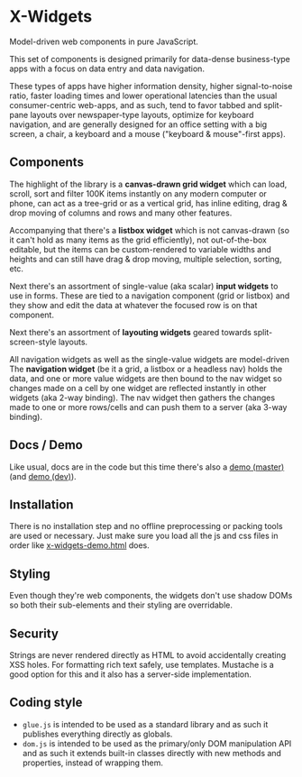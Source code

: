 
# X-Widgets

Model-driven web components in pure JavaScript.

This set of components is designed primarily for data-dense business-type
apps with a focus on data entry and data navigation.

These types of apps have higher information density, higher signal-to-noise
ratio, faster loading times and lower operational latencies than the usual
consumer-centric web-apps, and as such, tend to favor tabbed and split-pane
layouts over newspaper-type layouts, optimize for keyboard navigation,
and are generally designed for an office setting with a big screen, a chair,
a keyboard and a mouse ("keyboard & mouse"-first apps).

## Components

The highlight of the library is a **canvas-drawn grid widget** which can load,
scroll, sort and filter 100K items instantly on any modern computer or phone,
can act as a tree-grid or as a vertical grid, has inline editing, drag & drop
moving of columns and rows and many other features.

Accompanying that there's a **listbox widget** which is not canvas-drawn (so it
can't hold as many items as the grid efficiently), not out-of-the-box editable,
but the items can be custom-rendered to variable widths and heights and can
still have drag & drop moving, multiple selection, sorting, etc.

Next there's an assortment of single-value (aka scalar) **input widgets** to
use in forms. These are tied to a navigation component (grid or listbox) and
they show and edit the data at whatever the focused row is on that component.

Next there's an assortment of **layouting widgets** geared towards
split-screen-style layouts.

All navigation widgets as well as the single-value widgets are model-driven
The **navigation widget** (be it a grid, a listbox or a headless nav) holds
the data, and one or more value widgets are then bound to the nav widget so
changes made on a cell by one widget are reflected instantly in other widgets
(aka 2-way binding). The nav widget then gathers the changes made to one
or more rows/cells and can push them to a server (aka 3-way binding).

## Docs / Demo

Like usual, docs are in the code but this time there's also a [demo (master)]
(and [demo (dev)]).

[demo (master)]: https://raw.githack.com/allegory-software/allegory-sdk/master/tests/www/x-widgets-demo.html
[demo (dev)]:    https://raw.githack.com/allegory-software/allegory-sdk/dev/tests/www/x-widgets-demo.html

## Installation

There is no installation step and no offline preprocessing or packing tools
are used or necessary. Just make sure you load all the js and css files in
order like [x-widgets-demo.html] does.

[x-widgets-demo.html]: https://github.com/allegory-software/allegory-sdk/tree/dev/www/x-widgets-demo.html

## Styling

Even though they're web components, the widgets don't use shadow DOMs so
both their sub-elements and their styling are overridable.

## Security

Strings are never rendered directly as HTML to avoid accidentally creating
XSS holes. For formatting rich text safely, use templates. Mustache is a good
option for this and it also has a server-side implementation.

## Coding style

* `glue.js` is intended to be used as a standard library and as such it
publishes everything directly as globals.
* `dom.js` is intended to be used as the primary/only DOM manipulation API
and as such it extends built-in classes directly with new methods and
properties, instead of wrapping them.
